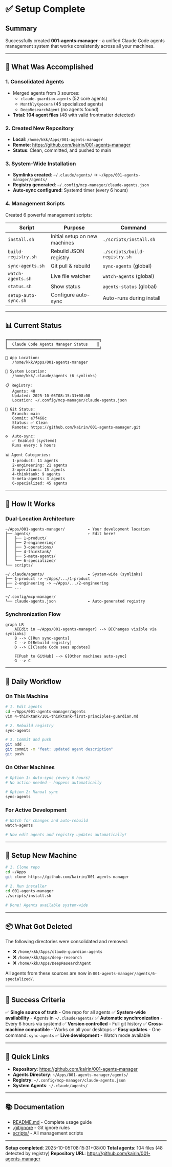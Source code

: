 # ✅ Setup Complete

## Summary

Successfully created **001-agents-manager** - a unified Claude Code agents management system that works consistently across all your machines.

---

## 🎯 What Was Accomplished

### 1. **Consolidated Agents**
- Merged agents from 3 sources:
  - `claude-guardian-agents` (52 core agents)
  - `MonthlyKyocera` (45 specialized agents)
  - `DeepResearchAgent` (no agents found)
- **Total: 104 agent files** (48 with valid frontmatter detected)

### 2. **Created New Repository**
- **Local**: `/home/kkk/Apps/001-agents-manager`
- **Remote**: https://github.com/kairin/001-agents-manager
- **Status**: Clean, committed, and pushed to main

### 3. **System-Wide Installation**
- **Symlinks created**: `~/.claude/agents/` → `~/Apps/001-agents-manager/agents/`
- **Registry generated**: `~/.config/mcp-manager/claude-agents.json`
- **Auto-sync configured**: Systemd timer (every 6 hours)

### 4. **Management Scripts**
Created 6 powerful management scripts:

| Script | Purpose | Command |
|--------|---------|---------|
| `install.sh` | Initial setup on new machines | `./scripts/install.sh` |
| `build-registry.sh` | Rebuild JSON registry | `./scripts/build-registry.sh` |
| `sync-agents.sh` | Git pull & rebuild | `sync-agents` (global) |
| `watch-agents.sh` | Live file watcher | `watch-agents` (global) |
| `status.sh` | Show status | `agents-status` (global) |
| `setup-auto-sync.sh` | Configure auto-sync | Auto-runs during install |

---

## 📊 Current Status

```
╔════════════════════════════════════════╗
║  Claude Code Agents Manager Status    ║
╚════════════════════════════════════════╝

📂 App Location:
   /home/kkk/Apps/001-agents-manager

🔗 System Location:
   /home/kkk/.claude/agents (6 symlinks)

📋 Registry:
   Agents: 48
   Updated: 2025-10-05T08:15:31+08:00
   Location: ~/.config/mcp-manager/claude-agents.json

🔀 Git Status:
   Branch: main
   Commit: e7f468c
   Status: ✅ Clean
   Remote: https://github.com/kairin/001-agents-manager.git

⚙️  Auto-sync:
   ✅ Enabled (systemd)
   Runs every: 6 hours

📊 Agent Categories:
   1-product: 11 agents
   2-engineering: 21 agents
   3-operations: 15 agents
   4-thinktank: 9 agents
   5-meta-agents: 3 agents
   6-specialized: 45 agents
```

---

## 🚀 How It Works

### **Dual-Location Architecture**

```
~/Apps/001-agents-manager/          ← Your development location
├── agents/                         ← Edit here!
│   ├── 1-product/
│   ├── 2-engineering/
│   ├── 3-operations/
│   ├── 4-thinktank/
│   ├── 5-meta-agents/
│   └── 6-specialized/
└── scripts/

~/.claude/agents/                   ← System-wide (symlinks)
├── 1-product -> ~/Apps/.../1-product
├── 2-engineering -> ~/Apps/.../2-engineering
└── ...

~/.config/mcp-manager/
└── claude-agents.json              ← Auto-generated registry
```

### **Synchronization Flow**

```mermaid
graph LR
    A[Edit in ~/Apps/001-agents-manager] --> B[Changes visible via symlinks]
    B --> C[Run sync-agents]
    C --> D[Rebuild registry]
    D --> E[Claude Code sees updates]

    F[Push to GitHub] --> G[Other machines auto-sync]
    G --> C
```

---

## 📝 Daily Workflow

### **On This Machine**

```bash
# 1. Edit agents
cd ~/Apps/001-agents-manager/agents
vim 4-thinktank/101-thinktank-first-principles-guardian.md

# 2. Rebuild registry
sync-agents

# 3. Commit and push
git add .
git commit -m "feat: updated agent description"
git push
```

### **On Other Machines**

```bash
# Option 1: Auto-sync (every 6 hours)
# No action needed - happens automatically

# Option 2: Manual sync
sync-agents
```

### **For Active Development**

```bash
# Watch for changes and auto-rebuild
watch-agents

# Now edit agents and registry updates automatically!
```

---

## 🔧 Setup New Machine

```bash
# 1. Clone repo
cd ~/Apps
git clone https://github.com/kairin/001-agents-manager

# 2. Run installer
cd 001-agents-manager
./scripts/install.sh

# Done! Agents available system-wide
```

---

## 📦 What Got Deleted

The following directories were consolidated and removed:

- ❌ `/home/kkk/Apps/claude-guardian-agents`
- ❌ `/home/kkk/Apps/deep-research`
- ❌ `/home/kkk/Apps/DeepResearchAgent`

All agents from these sources are now in `001-agents-manager/agents/6-specialized/`.

---

## 🎉 Success Criteria

✅ **Single source of truth** - One repo for all agents
✅ **System-wide availability** - Agents in `~/.claude/agents/`
✅ **Automatic synchronization** - Every 6 hours via systemd
✅ **Version controlled** - Full git history
✅ **Cross-machine compatible** - Works on all your desktops
✅ **Easy updates** - One command: `sync-agents`
✅ **Live development** - Watch mode available

---

## 🔗 Quick Links

- **Repository**: https://github.com/kairin/001-agents-manager
- **Agents Directory**: `~/Apps/001-agents-manager/agents/`
- **Registry**: `~/.config/mcp-manager/claude-agents.json`
- **System Agents**: `~/.claude/agents/`

---

## 📚 Documentation

- [README.md](README.md) - Complete usage guide
- [.gitignore](.gitignore) - Git ignore rules
- [scripts/](scripts/) - All management scripts

---

**Setup completed**: 2025-10-05T08:15:31+08:00
**Total agents**: 104 files (48 detected by registry)
**Repository URL**: https://github.com/kairin/001-agents-manager
